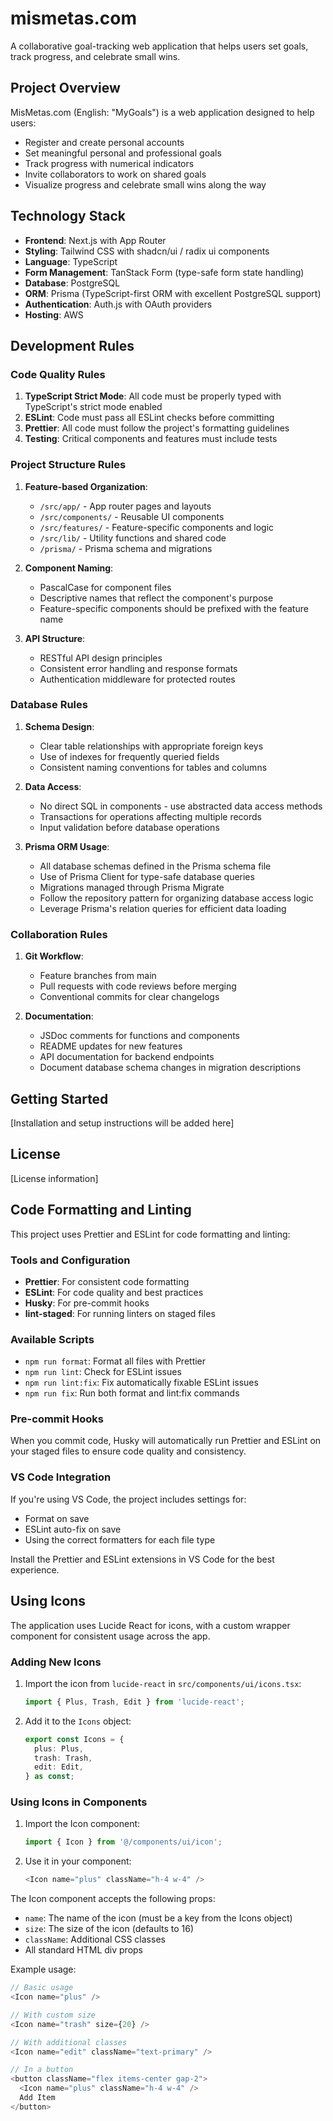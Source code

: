 # mismetas.com

A collaborative goal-tracking web application that helps users set goals, track progress, and celebrate small wins.

## Project Overview

MisMetas.com (English: "MyGoals") is a web application designed to help users:

- Register and create personal accounts
- Set meaningful personal and professional goals
- Track progress with numerical indicators
- Invite collaborators to work on shared goals
- Visualize progress and celebrate small wins along the way

## Technology Stack

- **Frontend**: Next.js with App Router
- **Styling**: Tailwind CSS with shadcn/ui / radix ui components
- **Language**: TypeScript
- **Form Management**: TanStack Form (type-safe form state handling)
- **Database**: PostgreSQL
- **ORM**: Prisma (TypeScript-first ORM with excellent PostgreSQL support)
- **Authentication**: Auth.js with OAuth providers
- **Hosting**: AWS

## Development Rules

### Code Quality Rules

1. **TypeScript Strict Mode**: All code must be properly typed with TypeScript's strict mode enabled
2. **ESLint**: Code must pass all ESLint checks before committing
3. **Prettier**: All code must follow the project's formatting guidelines
4. **Testing**: Critical components and features must include tests

### Project Structure Rules

1. **Feature-based Organization**:

   - `/src/app/` - App router pages and layouts
   - `/src/components/` - Reusable UI components
   - `/src/features/` - Feature-specific components and logic
   - `/src/lib/` - Utility functions and shared code
   - `/prisma/` - Prisma schema and migrations

2. **Component Naming**:

   - PascalCase for component files
   - Descriptive names that reflect the component's purpose
   - Feature-specific components should be prefixed with the feature name

3. **API Structure**:
   - RESTful API design principles
   - Consistent error handling and response formats
   - Authentication middleware for protected routes

### Database Rules

1. **Schema Design**:

   - Clear table relationships with appropriate foreign keys
   - Use of indexes for frequently queried fields
   - Consistent naming conventions for tables and columns

2. **Data Access**:

   - No direct SQL in components - use abstracted data access methods
   - Transactions for operations affecting multiple records
   - Input validation before database operations

3. **Prisma ORM Usage**:
   - All database schemas defined in the Prisma schema file
   - Use of Prisma Client for type-safe database queries
   - Migrations managed through Prisma Migrate
   - Follow the repository pattern for organizing database access logic
   - Leverage Prisma's relation queries for efficient data loading

### Collaboration Rules

1. **Git Workflow**:

   - Feature branches from main
   - Pull requests with code reviews before merging
   - Conventional commits for clear changelogs

2. **Documentation**:
   - JSDoc comments for functions and components
   - README updates for new features
   - API documentation for backend endpoints
   - Document database schema changes in migration descriptions

## Getting Started

[Installation and setup instructions will be added here]

## License

[License information]

## Code Formatting and Linting

This project uses Prettier and ESLint for code formatting and linting:

### Tools and Configuration

- **Prettier**: For consistent code formatting
- **ESLint**: For code quality and best practices
- **Husky**: For pre-commit hooks
- **lint-staged**: For running linters on staged files

### Available Scripts

- `npm run format`: Format all files with Prettier
- `npm run lint`: Check for ESLint issues
- `npm run lint:fix`: Fix automatically fixable ESLint issues
- `npm run fix`: Run both format and lint:fix commands

### Pre-commit Hooks

When you commit code, Husky will automatically run Prettier and ESLint on your staged files to ensure code quality and consistency.

### VS Code Integration

If you're using VS Code, the project includes settings for:

- Format on save
- ESLint auto-fix on save
- Using the correct formatters for each file type

Install the Prettier and ESLint extensions in VS Code for the best experience.

## Using Icons

The application uses Lucide React for icons, with a custom wrapper component for consistent usage across the app.

### Adding New Icons

1. Import the icon from `lucide-react` in `src/components/ui/icons.tsx`:

   ```typescript
   import { Plus, Trash, Edit } from 'lucide-react';
   ```

2. Add it to the `Icons` object:
   ```typescript
   export const Icons = {
     plus: Plus,
     trash: Trash,
     edit: Edit,
   } as const;
   ```

### Using Icons in Components

1. Import the Icon component:

   ```typescript
   import { Icon } from '@/components/ui/icon';
   ```

2. Use it in your component:
   ```typescript
   <Icon name="plus" className="h-4 w-4" />
   ```

The Icon component accepts the following props:

- `name`: The name of the icon (must be a key from the Icons object)
- `size`: The size of the icon (defaults to 16)
- `className`: Additional CSS classes
- All standard HTML div props

Example usage:

```typescript
// Basic usage
<Icon name="plus" />

// With custom size
<Icon name="trash" size={20} />

// With additional classes
<Icon name="edit" className="text-primary" />

// In a button
<button className="flex items-center gap-2">
  <Icon name="plus" className="h-4 w-4" />
  Add Item
</button>
```
